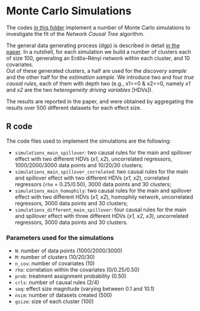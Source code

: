 # Monte Carlo Simulations

The codes <a href="https://github.com/fbargaglistoffi/Network-Causal-Tree/tree/master/Simulations">in this folder</a> implement a number of Monte Carlo simulations to investigate the fit of the _Network Causal Tree_ algorithm.

The general data generating process (dgp) is described in detail <a href="https://github.com/fbargaglistoffi/Network-Causal-Tree/tree/master/Simulations">in the paper</a>. In a nutshell, for each simulation we build a number of clusters each of size 100, generating an Erdős–Rényi network within each cluster, and 10 covariates. </br>
Out of these generated clusters, a half are used for the _discovery sample_ and the other half for the _estimation sample_.
We introduce two and four _true causal rules_, each of them with depth two (e.g.,  x1==0 & x2==0, namely _x1_ and _x2_ are the two _heterogeneity driving variables_ [HDVs]).

The results are reported in the paper, and were obtained by aggregating the results over 500 different datasets for each effect size.

## R code

The code files used to implement the simulations are the following:
* <tt>`simulations_main_spillover`</tt>:  two causal rules for the main and spillover effect with two different HDVs (_x1, x2_), uncorrelated regressors, 1000/2000/3000 data points and 10/20/30 clusters;
* <tt>`simulations_main_spillover_correlated`</tt>: two causal rules for the main and spillover effect with two different HDVs (_x1, x2_), correlated regressors (<tt>`rho`</tt> = 0.25/0.50), 3000 data points and 30 clusters;
* <tt>`simulations_main_homophily`</tt>:  two causal rules for the main and spillover effect with two different HDVs (_x1, x2_), homophily network, uncorrelated regressors, 3000 data points and 30 clusters;
* <tt>`simulations_different_main_spillover`</tt>: four causal rules for the main and spillover effect with three different HDVs (_x1, x2, x3_), uncorrelated regressors, 3000 data points and 30 clusters.

### Parameters used for the simulations

* <tt>`N`</tt>: number of data points (1000/2000/3000)
* <tt>`M`</tt>: number of clusters (10/20/30)
* <tt>`n_cov`</tt>: number of covariates (10)
* <tt>`rho`</tt>: correlation within the covariates (0/0.25/0.50)
* <tt>`prob`</tt>: treatment assignment probability (0.50)
* <tt>`crls`</tt>: number of causal rules (2/4)
* <tt>`seq`</tt>: effect size magnitude (varying between 0.1 and 10.1)
* <tt>`nsim`</tt>: number of datasets created (500)
* <tt>`gsize`</tt>: size of each cluster (100)

